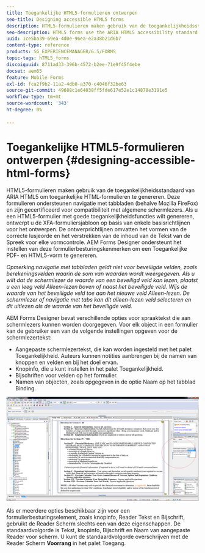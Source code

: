 ```yaml
---
title: Toegankelijke HTML5-formulieren ontwerpen
seo-title: Designing accessible HTML5 forms
description: HTML5-formulieren maken gebruik van de toegankelijkheidsstandaard van ARIA HTML5. Deze formulieren ondersteunen navigatie met tabbladen en zijn gecertificeerd voor compatibiliteit met algemene schermlezers.
seo-description: HTML5 forms use the ARIA HTML5 accessibility standard. These forms support tabbed navigation and are certified to be compatible with common screen readers.
uuid: 1ce5ba39-69ea-4d0e-96ea-e2a38b21d6b7
content-type: reference
products: SG_EXPERIENCEMANAGER/6.5/FORMS
topic-tags: hTML5_forms
discoiquuid: 8711ad33-396b-4572-b2ee-71e9f45f4ebe
docset: aem65
feature: Mobile Forms
exl-id: fca2f9b2-11a2-4db0-a370-c4046f32be63
source-git-commit: 49688c1e64038ff5fde617e52e1c14878e3191e5
workflow-type: tm+mt
source-wordcount: '343'
ht-degree: 0%

---
```


# Toegankelijke HTML5-formulieren ontwerpen {#designing-accessible-html-forms}

HTML5-formulieren maken gebruik van de toegankelijkheidsstandaard van ARIA HTML5 om toegankelijke HTML-formulieren te genereren. Deze formulieren ondersteunen navigatie met tabbladen (behalve Mozilla FireFox) en zijn gecertificeerd voor compatibiliteit met algemene schermlezers. Als u een HTML5-formulier met goede toegankelijkheidsfuncties wilt genereren, ontwerpt u de XFA-formuliersjabloon op basis van enkele basisrichtlijnen voor het ontwerpen. De ontwerprichtlijnen omvatten het vormen van de correcte lusjeorde en het verstrekken van de inhoud van de Tekst van de Spreek voor elke vormcontrole. AEM Forms Designer ondersteunt het instellen van deze formulierbesturingskenmerken om een Toegankelijke PDF- en HTML5-vorm te genereren.

*Opmerking:navigatie met tabbladen geldt niet voor beveiligde velden, zoals berekeningsvelden waarin de som van waarden wordt weergegeven. Als u wilt dat de schermlezer de waarde van een beveiligd veld kan lezen, plaatst u een leeg veld Alleen-lezen boven of naast het beveiligde veld. Wijs de waarde van het beveiligde veld toe aan het nieuwe veld Alleen-lezen. De schermlezer of navigatie met tabs kan dit alleen-lezen veld selecteren en dit uitlezen als de waarde van het beveiligde veld.*

AEM Forms Designer bevat verschillende opties voor spraaktekst die aan schermlezers kunnen worden doorgegeven. Voor elk object in een formulier kan de gebruiker een van de volgende instellingen opgeven voor de schermlezertekst:

* Aangepaste schermlezertekst, die kan worden ingesteld met het palet Toegankelijkheid. Auteurs kunnen notities aanbrengen bij de namen van knoppen en velden en bij het doel ervan.
* Knopinfo, die u kunt instellen in het palet Toegankelijkheid.
* Bijschriften voor velden op het formulier.
* Namen van objecten, zoals opgegeven in de optie Naam op het tabblad Binding.

![toegankelijkheid](assets/accessibility.png)

Als er meerdere opties beschikbaar zijn voor een formulierbesturingselement, zoals knopinfo, Reader Tekst en Bijschrift, gebruikt de Reader Scherm slechts een van deze eigenschappen. De standaardvolgorde is Tekst, knopinfo, Bijschrift en Naam van aangepaste Reader voor scherm. U kunt de standaardvolgorde overschrijven met de Reader Scherm **Voorrang** in het palet Toegang.
